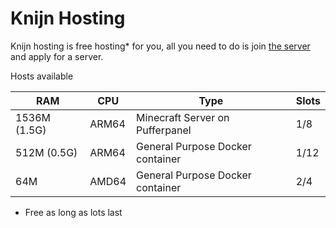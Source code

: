 # Knijn Hosting
Knijn hosting is free hosting* for you, all you need to do is join [the server](https://discord.gg/3Cgdtxkchh) and apply for a server.

Hosts available

RAM         |CPU  |Type                             |Slots
------------|-----|---------------------------------|---------|
1536M (1.5G)|ARM64|Minecraft Server on Pufferpanel  |1/8
512M  (0.5G)|ARM64|General Purpose Docker container |1/12
64M         |AMD64|General Purpose Docker container |2/4

* Free as long as lots last
